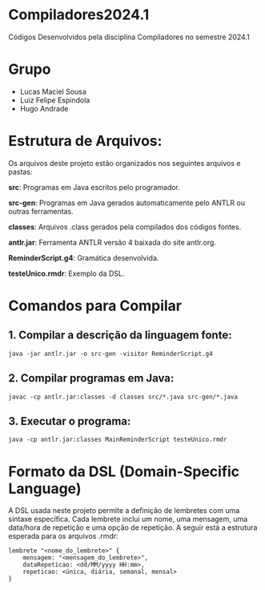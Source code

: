# Compiladores2024.1
Códigos Desenvolvidos pela disciplina Compiladores
no semestre 2024.1

# Grupo
- Lucas Maciel Sousa
- Luiz Felipe Espindola
- Hugo Andrade

# Estrutura de Arquivos:

Os arquivos deste projeto estão organizados nos seguintes arquivos e pastas:

**src**: Programas em Java escritos pelo programador.

**src-gen**: Programas em Java gerados automaticamente pelo ANTLR ou outras ferramentas.

**classes**: Arquivos .class gerados pela compilados dos códigos fontes.

**antlr.jar**: Ferramenta ANTLR versão 4 baixada do site antlr.org.

**ReminderScript.g4**: Gramática desenvolvida.

**testeUnico.rmdr**: Exemplo da DSL.

# Comandos para Compilar

## 1. Compilar a descrição da linguagem fonte:

```
java -jar antlr.jar -o src-gen -visitor ReminderScript.g4
```

## 2. Compilar programas em Java:
```
javac -cp antlr.jar:classes -d classes src/*.java src-gen/*.java
```

## 3. Executar o programa:

```
java -cp antlr.jar:classes MainReminderScript testeUnico.rmdr
```

# Formato da DSL (Domain-Specific Language)

A DSL usada neste projeto permite a definição de lembretes com uma sintaxe específica. Cada lembrete inclui um nome, uma mensagem, uma data/hora de repetição e uma opção de repetição. A seguir está a estrutura esperada para os arquivos .rmdr:

```
lembrete "<nome_do_lembrete>" {
    mensagem: "<mensagem_do_lembrete>",
    dataRepeticao: <dd/MM/yyyy HH:mm>,
    repeticao: <única, diária, semanal, mensal>
}
```
